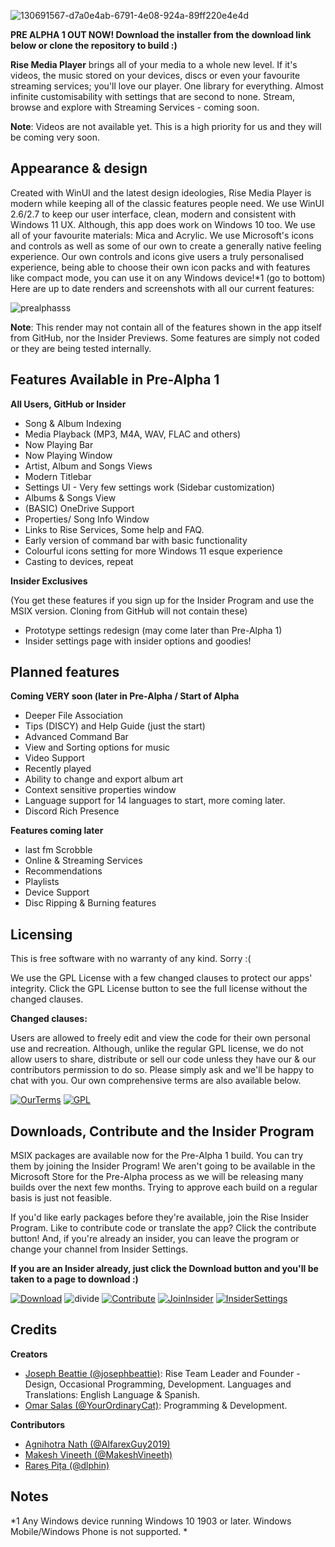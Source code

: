 ![130691567-d7a0e4ab-6791-4e08-924a-89ff220e4e4d](https://user-images.githubusercontent.com/74561130/137598956-e4bfe5c4-1b2b-4649-a1a1-41efc97a04cc.png)

**PRE ALPHA 1 OUT NOW! Download the installer from the download link below or clone the repository to build :)**

**Rise Media Player** brings all of your media to a whole new level. If it's videos, the music stored on your devices, discs or even your favourite streaming services; you'll love our player. One library for everything. Almost infinite customisability with settings that are second to none. Stream, browse and explore with Streaming Services - coming soon.

**Note**: Videos are not available yet. This is a high priority for us and they will be coming very soon.

## Appearance & design

Created with WinUI and the latest design ideologies, Rise Media Player is modern while keeping all of the classic features people need. We use WinUI 2.6/2.7 to keep our user interface, clean, modern and consistent with Windows 11 UX. Although, this app does work on Windows 10 too. We use all of your favourite materials: Mica and Acrylic. We use Microsoft's icons and controls as well as some of our own to create a generally native feeling experience. Our own controls and icons give users a truly personalised experience, being able to choose their own icon packs and with features like compact mode, you can use it on any Windows device!*1 (go to bottom)
Here are up to date renders and screenshots with all our current features:

![prealphasss](https://user-images.githubusercontent.com/74561130/137600141-38c3a80a-519a-4e4f-9cae-7486b224e685.png)

**Note**: This render may not contain all of the features shown in the app itself from GitHub, nor the Insider Previews. Some features are simply not coded or they are being tested internally. 

## Features Available in Pre-Alpha 1

**All Users, GitHub or Insider**
* Song & Album Indexing
* Media Playback (MP3, M4A, WAV, FLAC and others)
* Now Playing Bar
* Now Playing Window
* Artist, Album and Songs Views
* Modern Titlebar
* Settings UI - Very few settings work (Sidebar customization)
* Albums & Songs View
* (BASIC) OneDrive Support
* Properties/ Song Info Window
* Links to Rise Services, Some help and FAQ.
* Early version of command bar with basic functionality
* Colourful icons setting for more Windows 11 esque experience
* Casting to devices, repeat

**Insider Exclusives**

(You get these features if you sign up for the Insider Program and use the MSIX version. Cloning from GitHub will not contain these)
* Prototype settings redesign (may come later than Pre-Alpha 1)
* Insider settings page with insider options and goodies!

## Planned features

**Coming VERY soon (later in Pre-Alpha / Start of Alpha**
* Deeper File Association
* Tips (DISCY) and Help Guide (just the start)
* Advanced Command Bar
* View and Sorting options for music
* Video Support
* Recently played
* Ability to change and export album art
* Context sensitive properties window
* Language support for 14 languages to start, more coming later.
* Discord Rich Presence

**Features coming later**
* last fm Scrobble
* Online & Streaming Services
* Recommendations
* Playlists
* Device Support
* Disc Ripping & Burning features

## Licensing

This is free software with no warranty of any kind. Sorry :(

We use the GPL License with a few changed clauses to protect our apps' integrity. Click the GPL License button to see the full license without the changed clauses.

**Changed clauses:**

Users are allowed to freely edit and view the code for their own personal use and recreation. Although, unlike the regular GPL license, we do not allow users to share, distribute or sell our code unless they have our & our contributors permission to do so. Please simply ask and we'll be happy to chat with you. Our own comprehensive terms are also available below.

[![OurTerms](https://user-images.githubusercontent.com/74561130/137586737-d792a57b-b2b0-410b-bb2a-a06a4da2ab52.png)](https://github.com/Rise-Software/Rise-Media-Player/tree/master/Terms) [![GPL](https://user-images.githubusercontent.com/74561130/137586878-642d9907-aee4-4b69-bc4a-2c7d1e44540c.png)](https://www.gnu.org/licenses/gpl-3.0.en.html) 



## Downloads, Contribute and the Insider Program

MSIX packages are available now for the Pre-Alpha 1 build. You can try them by joining the Insider Program! We aren't going to be available in the Microsoft Store for the Pre-Alpha process as we will be releasing many builds over the next few months. Trying to approve each build on a regular basis is just not feasible. 

If you'd like early packages before they're available, join the Rise Insider Program. Like to contribute code or translate the app? Click the contribute button! And, if you're already an insider, you can leave the program or change your channel from Insider Settings.

**If you are an Insider already, just click the Download button and you'll be taken to a page to download :)**

[![Download](https://user-images.githubusercontent.com/74561130/137598555-649c77c7-1719-4aa3-8017-8b41283de730.png)](https://drive.google.com/drive/folders/1KvRgE4nd71MdbriXqFfqrSbqwPmSN7f9?usp=sharing) ![divide](https://user-images.githubusercontent.com/74561130/137599566-866fef7d-967e-4ad1-91da-8014d1752b93.png) [![Contribute](https://user-images.githubusercontent.com/74561130/137586097-1f64560c-9bb1-47cc-bd44-fa87c1b09e5b.png)](https://forms.office.com/Pages/ResponsePage.aspx?id=DQSIkWdsW0yxEjajBLZtrQAAAAAAAAAAAANAAc11dY1UQ1pJWFRWOFA1MDk3MUtVRk5SWVlTQktPWS4u) [![JoinInsider](https://user-images.githubusercontent.com/74561130/137585885-7f98b4de-5067-41ee-bdb4-2a04fea4b90a.png)](https://forms.office.com/Pages/ResponsePage.aspx?id=DQSIkWdsW0yxEjajBLZtrQAAAAAAAAAAAANAAc11dY1UMUdKWlVSTE0yN0JKMEpXWkc5T1ZBMkpUWC4u)  [![InsiderSettings](https://user-images.githubusercontent.com/74561130/137586189-b814375d-7786-49ba-984c-5d7868b527a4.png)
  ](https://forms.office.com/Pages/ResponsePage.aspx?id=DQSIkWdsW0yxEjajBLZtrQAAAAAAAAAAAANAAc11dY1UQ0UxNjFVS0pCUkpKVkpVTUpUSktBRjVKUS4u)  

## Credits

**Creators**

* [Joseph Beattie (@josephbeattie)](https://github.com/josephbeattie): Rise Team Leader and Founder - Design, Occasional Programming, Development. Languages and Translations: English Language & Spanish.
* [Omar Salas (@YourOrdinaryCat)](https://github.com/yourordinarycat): Programming & Development.

**Contributors**

* [Agnihotra Nath (@AlfarexGuy2019)](https://github.com/alfarexguy2019)
* [Makesh Vineeth (@MakeshVineeth)](https://github.com/makeshvineeth)
* [Rareș Pița (@dlphin)](https://github.com/dlphin)

## Notes
*1 Any Windows device running Windows 10 1903 or later. Windows Mobile/Windows Phone is not supported. *


